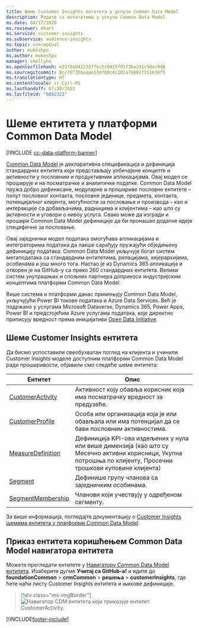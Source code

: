 ```yaml
---
title: Шеме Customer Insights ентитета у услузи Common Data Model
description: Радите са ентитетима у услузи Common Data Model.
ms.date: 04/17/2020
ms.reviewer: mhart
ms.service: customer-insights
ms.subservice: audience-insights
ms.topic: conceptual
author: mukeshpo
ms.author: mukeshpo
manager: shellyha
ms.openlocfilehash: e21f8a9422357fbc5c9425f91f3ba241c9dec9d8
ms.sourcegitcommit: 8cc70f30baaae13dfb9c4c201a79691f311634f5
ms.translationtype: HT
ms.contentlocale: sr-Cyrl-RS
ms.lasthandoff: 07/30/2021
ms.locfileid: "6692323"
---
```

# <a name="entity-schemas-in-common-data-model"></a>Шеме ентитета у платформи Common Data Model

[!INCLUDE [cc-data-platform-banner](../includes/cc-data-platform-banner.md)]

[Common Data Model](/common-data-model/) је декларативна спецификација и дефиниција стандардних ентитета који представљају уобичајене концепте и активности у пословним и продуктивним апликацијама. Овај модел се проширује и на посматрачке и аналитичке податке. Common Data Model пружа добро дефинисане, модуларне и прошириве пословне ентитете – попут пословног контакта, пословне јединице, предмета, контакта, потенцијалног клијента, могућности за пословање и производа – као и интеракције са добављачима, радницима и клијентима – као што су активности и уговори о нивоу услуга. Свако може да изгради и прошири Common Data Model дефиниције да би пронашао додатне идеје специфичне за пословање.

Овај заједнички модел података омогућава апликацијама и интеграторима података да лакше сарађују пружајући обједињену дефиницију података. Common Data Model укључује богат систем метаподатака са стандардним ентитетима, релацијама, хијерархијама, особинама и још много тога. Настао је из Dynamics 365 апликација и отворен је на GitHub-у са преко 260 стандардних ентитета. Велики систем унутрашњих и спољних партнера доприноси индустријским концептима платформи Common Data Model.

Више система и платформи данас примењују Common Data Model, укључујући Power BI токове података и Azure Data Services. Већ је подржано у услугама Microsoft Dataverse, Dynamics 365, Power Apps, Power BI и предстојећим Azure услугама података, које директно приписују вредност према иницијативи [Open Data Initiative](https://www.microsoft.com/open-data-initiative).

## <a name="customer-insights-entity-schemas"></a>Шеме Customer Insights ентитета

Да бисмо успоставили свеобухватан поглед на клијента и учинили Customer Insights моделе доступним платформи Common Data Model ради проширивости, објавили смо следеће шеме ентитета:

| Ентитет | Опис |
|---------|---------|
|[CustomerActivity](/common-data-model/schema/core/applicationcommon/foundationcommon/crmcommon/solutions/customerinsights/customeractivity) | Активност коју обавља корисник која има посматрачку вредност за предузеће. |
|[CustomerProfile](/common-data-model/schema/core/applicationcommon/foundationcommon/crmcommon/solutions/customerinsights/customerprofile) | Особа или организација која је или обављала или има потенцијал да се бави пословним активностима. |
|[MeasureDefinition](/common-data-model/schema/core/applicationcommon/foundationcommon/crmcommon/solutions/customerinsights/measuredefinition) | Дефиниција KPI-ова издељених у нула или више димензија (као што су Месечно активни корисници, Укупна потрошња по клијенту, Просечни трошкови куповине клијента) |
|[Segment](/common-data-model/schema/core/applicationcommon/foundationcommon/crmcommon/solutions/customerinsights/segment) | Дефинише групу чланова са заједничким особинама. |
|[SegmentMembership](/common-data-model/schema/core/applicationcommon/foundationcommon/crmcommon/solutions/customerinsights/segmentmembership) | Чланови који учествују у одређеном сегменту. |

За више информација, погледајте документацију о [Customer Insights шемама ентитета у платформи Common Data Model](/common-data-model/schema/core/applicationcommon/foundationcommon/crmcommon/solutions/customerinsights/overview).

## <a name="view-entities-using-the-common-data-model-entity-navigator"></a>Приказ ентитета коришћењем Common Data Model навигатора ентитета

Можете прегледати ентитете у [Навигатору Common Data Model ентитета](https://microsoft.github.io/CDM/). Изаберите дугме **Учитај са GitHub-а!** и идите до **foundationCommon** > **crmCommon** > **решења** > **customerInsights**, где ћете наћи листу Customer Insights ентитета и њихове дефиниције.
> [!div class="mx-imgBorder"]
> ![Навигатор CDM ентитета који приказује ентитет CustomerActivity.](media/CDM-entity-navigator.png "Навигатор CDM ентитета који приказује ентитет CustomerActivity")


[!INCLUDE[footer-include](../includes/footer-banner.md)]